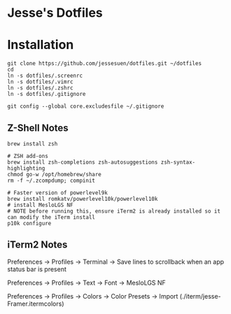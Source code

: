 # Jesse's Dotfiles

# Installation

```shell
git clone https://github.com/jessesuen/dotfiles.git ~/dotfiles
cd
ln -s dotfiles/.screenrc
ln -s dotfiles/.vimrc
ln -s dotfiles/.zshrc
ln -s dotfiles/.gitignore

git config --global core.excludesfile ~/.gitignore
```

## Z-Shell Notes

```shell
brew install zsh

# ZSH add-ons
brew install zsh-completions zsh-autosuggestions zsh-syntax-highlighting
chmod go-w /opt/homebrew/share
rm -f ~/.zcompdump; compinit

# Faster version of powerlevel9k
brew install romkatv/powerlevel10k/powerlevel10k
# install MesloLGS NF
# NOTE before running this, ensure iTerm2 is already installed so it can modify the iTerm install
p10k configure
```

## iTerm2 Notes

Preferences -> Profiles -> Terminal -> Save lines to scrollback when an app status bar is present

Preferences -> Profiles -> Text -> Font -> MesloLGS NF

Preferences -> Profiles -> Colors -> Color Presets -> Import (./iterm/jesse-Framer.itermcolors)
